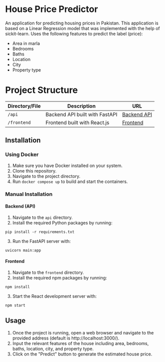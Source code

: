 # House Price Predictor

An application for predicting housing prices in Pakistan. This application is based on a Linear Regression model that was implemented with the help of sickit-learn. Uses the following features to predict the label (price):
  - Area in marla
  - Bedrooms
  - Baths
  - Location
  - City
  - Property type

# Project Structure

| Directory/File      | Description                                            | URL                                             |
|---------------------|--------------------------------------------------------|-------------------------------------------------|
| `/api`              | Backend API built with FastAPI                         | [Backend API](http://localhost:8000/docs) |
| `/frontend`         | Frontend built with React.js                           | [Frontend](http://localhost:3000/) |

## Installation

### Using Docker

1. Make sure you have Docker installed on your system.
2. Clone this repository.
3. Navigate to the project directory.
4. Run `docker compose up` to build and start the containers.

### Manual Installation

#### Backend (API)

1. Navigate to the `api` directory.
2. Install the required Python packages by running:

```
pip install -r requirements.txt
```

3. Run the FastAPI server with:
   
```
uvicorn main:app
```

#### Frontend

1. Navigate to the `frontend` directory.
2. Install the required npm packages by running:

```
npm install
```

3. Start the React development server with:

```
npm start
```

## Usage

1. Once the project is running, open a web browser and navigate to the provided address (default is http://localhost:3000/).
2. Input the relevant features of the house including area, bedrooms, baths, location, city, and property type.
3. Click on the "Predict" button to generate the estimated house price.
